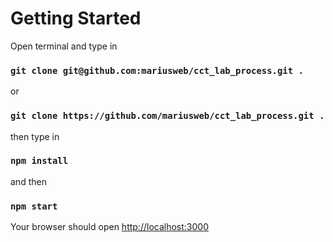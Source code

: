 # Getting Started 

Open terminal and type in

### `git clone git@github.com:mariusweb/cct_lab_process.git .`
or
### `git clone https://github.com/mariusweb/cct_lab_process.git .`

then type in 

### `npm install`

and then 

### `npm start`

Your browser should open [http://localhost:3000](http://localhost:3000)


